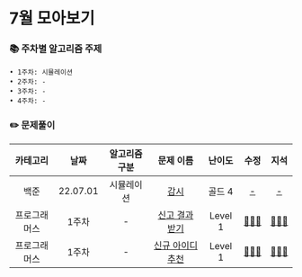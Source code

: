# 7월 모아보기
### 📚 주차별 알고리즘 주제
    • 1주차: 시뮬레이션
    • 2주차: -
    • 3주차: -
    • 4주차: -

### ✏️ 문제풀이
| 카테고리 | 날짜 | 알고리즘 구분 | 문제 이름 | 난이도 | 수정 | 지석 |  
| :----------: | :----------: | :----------: | :----------: | :----------: | :----------: | :----------: | 
| 백준 | 22.07.01 | 시뮬레이션 | [감시](https://www.acmicpc.net/problem/15683) | 골드 4 | [-]() | [-]() |
| 프로그래머스 | 1주차 | - | [신고 결과 받기](https://programmers.co.kr/learn/courses/30/lessons/92334) | Level 1 | [🙆🏻‍♀️](수정/Dictionary/Programmers92334.md) | [🙆🏻‍♂️](지석/Dictionary/Programmers92334.md) |
| 프로그래머스 | 1주차 | - | [신규 아이디 추천](https://programmers.co.kr/learn/courses/30/lessons/72410) | Level 1 | [🙆🏻‍♀️](수정/String/Programmers72410.md) | [🙆🏻‍♂️](지석/String/Programmers72410.md) |